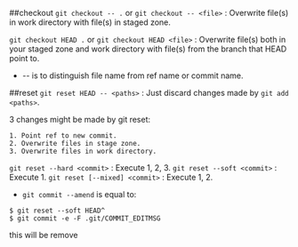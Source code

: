 ##checkout
`git checkout -- .` or `git checkout -- <file>` : Overwrite file(s) in work directory with file(s) in staged zone.

`git checkout HEAD .` or `git checkout HEAD <file>` : Overwrite file(s) both in your staged zone and work directory with file(s) from the branch that HEAD point to.

* -- is to distinguish file name from ref name or commit name.

##reset
`git reset HEAD -- <paths>` :  Just discard changes made by `git add <paths>`.

3 changes might be made by git reset:

```
1. Point ref to new commit.
2. Overwrite files in stage zone.
3. Overwrite files in work directory.
```

`git reset --hard <commit>` : Execute 1, 2, 3.
`git reset --soft <commit>` : Execute 1.
`git reset [--mixed] <commit>` : Execute 1, 2.

* `git commit --amend` is equal to:

```
$ git reset --soft HEAD^
$ git commit -e -F .git/COMMIT_EDITMSG
```

this will be remove
